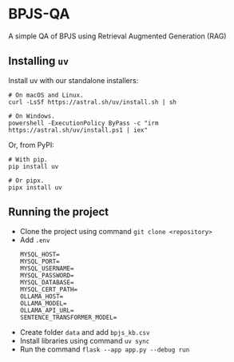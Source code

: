 # BPJS-QA

A simple QA of BPJS using Retrieval Augmented Generation (RAG)

## Installing `uv`

Install uv with our standalone installers:

```
# On macOS and Linux.
curl -LsSf https://astral.sh/uv/install.sh | sh
```

```
# On Windows.
powershell -ExecutionPolicy ByPass -c "irm https://astral.sh/uv/install.ps1 | iex"
```

Or, from PyPI:

```
# With pip.
pip install uv
```

```
# Or pipx.
pipx install uv
```

## Running the project

- Clone the project using command `git clone <repository>`
- Add `.env`
  ```
  MYSQL_HOST=
  MYSQL_PORT=
  MYSQL_USERNAME=
  MYSQL_PASSWORD=
  MYSQL_DATABASE=
  MYSQL_CERT_PATH=
  OLLAMA_HOST=
  OLLAMA_MODEL=
  OLLAMA_API_URL=
  SENTENCE_TRANSFORMER_MODEL=
  ```
- Create folder `data` and add `bpjs_kb.csv`
- Install libraries using command `uv sync`
- Run the command `flask --app app.py --debug run`
